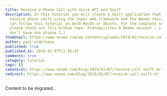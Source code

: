 ```yaml
---
title: Receive a Phone Call with Voice API and Swift
description: In this tutorial you will create a Swift application that can
  receive phone calls using the Vapor web framework and the Nexmo Voice API. You
  can follow this tutorial on both MacOS or Ubuntu. For the complete solution,
  please check out this Github repo. Prerequisites A Nexmo account – if you
  don’t have one please […]
thumbnail: https://www.nexmo.com/wp-content/uploads/2019/02/receive-call-swift.jpg
author: paul-ardeleanu
published: true
published_at: 2019-02-07T11:55:47
comments: true
category: tutorial
tags: []
canonical: https://www.nexmo.com/blog/2019/02/07/receive-call-swift-dr
redirect: https://www.nexmo.com/blog/2019/02/07/receive-call-swift-dr
---
```

Content to be migrated...
